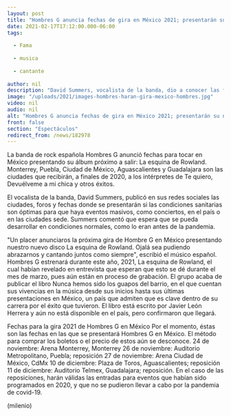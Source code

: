 ```yaml
---
layout: post
title: "Hombres G anuncia fechas de gira en México 2021; presentarán su nuevo álbum"
date: 2021-02-17T17:12:00.000-06:00
tags:
  
  - Fama
  
  - musica
  
  - cantante
  
author: nil
description: "David Summers, vocalista de la banda, dio a conocer las fechas en que se presentarán a finales de 2021."
image: "/uploads/2021/images-hombres-haran-gira-mexico-hombres.jpg"
video: nil
audio: nil
alt: "Hombres G anuncia fechas de gira en México 2021; presentarán su nuevo álbum"
front: false
section: "Espectáculos"
redirect_from: /news/182978
---
```


La banda de rock española Hombres G anunció fechas para tocar en México presentando su álbum próximo a salir: La esquina de Rowland. Monterrey, Puebla, Ciudad de México, Aguascalientes y Guadalajara son las ciudades que recibirán, a finales de 2020, a los intérpretes de Te quiero, Devuélveme a mi chica y otros éxitos. 

El vocalista de la banda, David Summers, publicó en sus redes sociales las ciudades, foros y fechas donde se presentarán si las condiciones sanitarias son óptimas para que haya eventos masivos, como conciertos, en el país o en las ciudades sede. 
Summers  comentó que espera que se pueda desarrollar en condiciones normales, como lo eran antes de la pandemia. 

"Un placer anunciaros la próxima gira de Hombre G en México presentando nuestro nuevo disco La esquina de Rowland. Ojalá sea pudiendo abrazarnos y cantando juntos como siempre", escribió el músico español. 
 Hombres G estrenará durante este año, 2021, La esquina de Rowland, el cual habían revelado en entrevista que esperan que esto se dé durante el mes de marzo, pues aún están en proceso de grabación. 
El grupo acaba de publicar el libro Nunca hemos sido los guapos del barrio, en el que cuentan sus vivencias en la música desde sus inicios hasta sus últimas presentaciones en México, un país que admiten que es clave dentro de su carrera por el éxito que tuvieron. El libro está escrito por Javier León Herrera y aún no está disponible en el país, pero confirmaron que llegará. 

Fechas para la gira 2021 de Hombres G en México Por el momento, éstas son las fechas en las que se presentará Hombres G en México. El método para comprar los boletos o el precio de estos aún se desconoce. 24 de noviembre: Arena Monterrey, Monterrey 26 de noviembre: Auditorio Metropolitano, Puebla; reposición  27 de noviembre: Arena Ciudad de México, CdMx 10 de diciembre: Plaza de Toros, Aguascalientes; reposición 11 de diciembre: Auditorio Telmex, Guadalajara; reposición.
En el caso de las reposiciones, harán válidas las entradas para eventos que habían sido programados en 2020, y que no se pudieron llevar a cabo por la pandemia de covid-19. 

(milenio)

